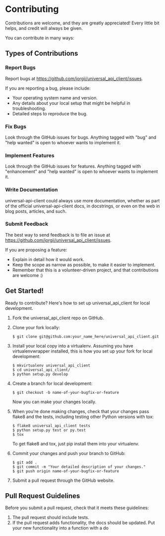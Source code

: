 # Contributing

Contributions are welcome, and they are greatly appreciated\! Every
little bit helps, and credit will always be given.

You can contribute in many ways:

## Types of Contributions

### Report Bugs

Report bugs at <https://github.com/jorgii/universal_api_client/issues>.

If you are reporting a bug, please include:

  - Your operating system name and version.
  - Any details about your local setup that might be helpful in
    troubleshooting.
  - Detailed steps to reproduce the bug.

### Fix Bugs

Look through the GitHub issues for bugs. Anything tagged with "bug" and
"help wanted" is open to whoever wants to implement it.

### Implement Features

Look through the GitHub issues for features. Anything tagged with
"enhancement" and "help wanted" is open to whoever wants to implement
it.

### Write Documentation

universal-api-client could always use more documentation, whether as
part of the official universal-api-client docs, in docstrings, or even
on the web in blog posts, articles, and such.

### Submit Feedback

The best way to send feedback is to file an issue at
<https://github.com/jorgii/universal_api_client/issues>.

If you are proposing a feature:

  - Explain in detail how it would work.
  - Keep the scope as narrow as possible, to make it easier to
    implement.
  - Remember that this is a volunteer-driven project, and that
    contributions are welcome :)

## Get Started\!

Ready to contribute? Here's how to set up
<span class="title-ref">universal\_api\_client</span> for local
development.

1.  Fork the <span class="title-ref">universal\_api\_client</span> repo
    on GitHub.

2.  Clone your fork locally:

        $ git clone git@github.com:your_name_here/universal_api_client.git

3.  Install your local copy into a virtualenv. Assuming you have
    virtualenvwrapper installed, this is how you set up your fork for
    local development:

        $ mkvirtualenv universal_api_client
        $ cd universal_api_client/
        $ python setup.py develop

4.  Create a branch for local development:

        $ git checkout -b name-of-your-bugfix-or-feature

    Now you can make your changes locally.

5.  When you're done making changes, check that your changes pass flake8
    and the tests, including testing other Python versions with tox:

        $ flake8 universal_api_client tests
        $ python setup.py test or py.test
        $ tox

    To get flake8 and tox, just pip install them into your virtualenv.

6.  Commit your changes and push your branch to GitHub:

        $ git add .
        $ git commit -m "Your detailed description of your changes."
        $ git push origin name-of-your-bugfix-or-feature

7.  Submit a pull request through the GitHub website.

## Pull Request Guidelines

Before you submit a pull request, check that it meets these guidelines:

1.  The pull request should include tests.
2.  If the pull request adds functionality, the docs should be updated.
    Put your new functionality into a function with a do
